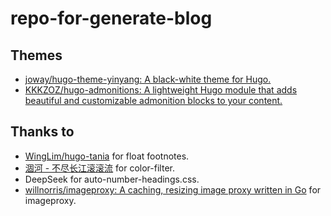 # repo-for-generate-blog
## Themes
-  [joway/hugo-theme-yinyang: A black-white theme for Hugo.](https://github.com/joway/hugo-theme-yinyang) 
-  [KKKZOZ/hugo-admonitions: A lightweight Hugo module that adds beautiful and customizable admonition blocks to your content.](https://github.com/KKKZOZ/hugo-admonitions) 


## Thanks to
- [WingLim/hugo-tania](https://github.com/WingLim/hugo-tania) for float footnotes.
- [涸河 - 不尽长江滚滚流](https://hh.ee/) for color-filter.
- DeepSeek for auto-number-headings.css.
- [willnorris/imageproxy: A caching, resizing image proxy written in Go](https://github.com/willnorris/imageproxy) for imageproxy.